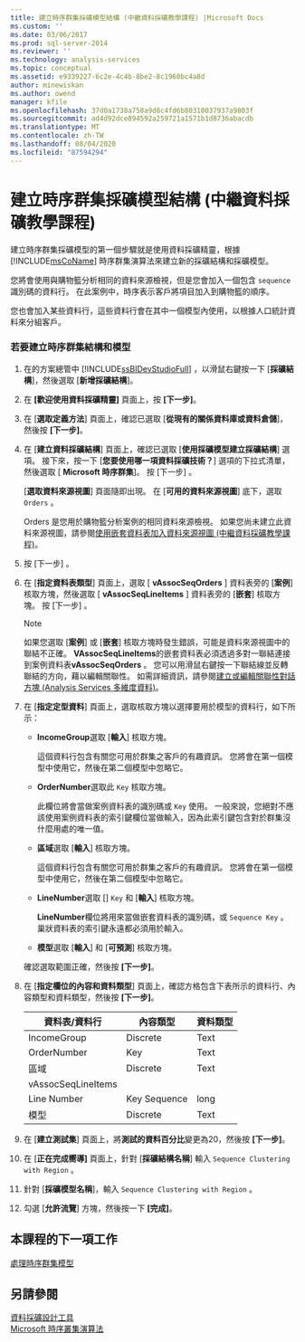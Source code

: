 ```yaml
---
title: 建立時序群集採礦模型結構 (中繼資料採礦教學課程) |Microsoft Docs
ms.custom: ''
ms.date: 03/06/2017
ms.prod: sql-server-2014
ms.reviewer: ''
ms.technology: analysis-services
ms.topic: conceptual
ms.assetid: e9339227-6c2e-4c4b-8be2-8c1960bc4a8d
author: minewiskan
ms.author: owend
manager: kfile
ms.openlocfilehash: 37d0a1738a758a9d8c4fd6b80310037937a9803f
ms.sourcegitcommit: ad4d92dce894592a259721a1571b1d8736abacdb
ms.translationtype: MT
ms.contentlocale: zh-TW
ms.lasthandoff: 08/04/2020
ms.locfileid: "87594294"
---
```

# <a name="creating-a-sequence-clustering-mining-model-structure-intermediate-data-mining-tutorial"></a>建立時序群集採礦模型結構 (中繼資料採礦教學課程)
  建立時序群集採礦模型的第一個步驟就是使用資料採礦精靈，根據 [!INCLUDE[msCoName](../includes/msconame-md.md)] 時序群集演算法來建立新的採礦結構和採礦模型。  
  
 您將會使用與購物籃分析相同的資料來源檢視，但是您會加入一個包含 `sequence` 識別碼的資料行。 在此案例中，時序表示客戶將項目加入到購物籃的順序。  
  
 您也會加入某些資料行，這些資料行會在其中一個模型內使用，以根據人口統計資料來分組客戶。  
  
### <a name="to-create-a-sequence-clustering-structure-and-model"></a>若要建立時序群集結構和模型  
  
1.  在的方案總管中 [!INCLUDE[ssBIDevStudioFull](../includes/ssbidevstudiofull-md.md)] ，以滑鼠右鍵按一下 [**採礦結構**]，然後選取 [**新增採礦結構**]。  
  
2.  在 **[歡迎使用資料採礦精靈]** 頁面上，按 **[下一步]**。  
  
3.  在 [**選取定義方法**] 頁面上，確認已選取 [**從現有的關係資料庫或資料倉儲**]，然後按 **[下一步]**。  
  
4.  在 [**建立資料採礦結構**] 頁面上，確認已選取 [**使用採礦模型建立採礦結構**] 選項。 接下來，按一下 [**您要使用哪一項資料採礦技術？**] 選項的下拉式清單，然後選取 [ **Microsoft 時序群集**]。 按 [下一步] 。  
  
     [**選取資料來源視圖**] 頁面隨即出現。 在 [**可用的資料來源視圖**] 底下，選取 `Orders` 。  
  
     Orders 是您用於購物籃分析案例的相同資料來源檢視。 如果您尚未建立此資料來源視圖，請參閱[使用嵌套資料表加入資料來源視圖 &#40;中繼資料採礦教學課程&#41;](../../2014/tutorials/adding-a-data-source-view-with-nested-tables-intermediate-data-mining-tutorial.md)。  
  
5.  按 [下一步] 。  
  
6.  在 [**指定資料表類型**] 頁面上，選取 [ **vAssocSeqOrders** ] 資料表旁的 [**案例**] 核取方塊，然後選取 [ **vAssocSeqLineItems** ] 資料表旁的 [**嵌套**] 核取方塊。 按 [下一步] 。  
  
    > [!NOTE]  
    >  如果您選取 [**案例**] 或 [**嵌套**] 核取方塊時發生錯誤，可能是資料來源視圖中的聯結不正確。 **VAssocSeqLineItems**的嵌套資料表必須透過多對一聯結連接到案例資料表**vAssocSeqOrders** 。 您可以用滑鼠右鍵按一下聯結線並反轉聯結的方向，藉以編輯關聯性。 如需詳細資訊，請參閱[建立或編輯關聯性對話方塊 &#40;Analysis Services 多維度資料&#41;](../../2014/analysis-services/create-or-edit-relationship-dialog-box-analysis-services-multidimensional-data.md)。  
  
7.  在 [**指定定型資料**] 頁面上，選取核取方塊以選擇要用於模型的資料行，如下所示：  
  
    -   **IncomeGroup**選取 [**輸入**] 核取方塊。  
  
         這個資料行包含有關您可用於群集之客戶的有趣資訊。 您將會在第一個模型中使用它，然後在第二個模型中忽略它。  
  
    -   **OrderNumber**選取此 `Key` 核取方塊。  
  
         此欄位將會當做案例資料表的識別碼或 `Key` 使用。 一般來說，您絕對不應該使用案例資料表的索引鍵欄位當做輸入，因為此索引鍵包含對於群集沒什麼用處的唯一值。  
  
    -   **區域**選取 [**輸入**] 核取方塊。  
  
         這個資料行包含有關您可用於群集之客戶的有趣資訊。 您將會在第一個模型中使用它，然後在第二個模型中忽略它。  
  
    -   **LineNumber**選取 [] `Key` 和 [**輸入**] 核取方塊。  
  
         **LineNumber**欄位將用來當做嵌套資料表的識別碼，或 `Sequence Key` 。 巢狀資料表的索引鍵永遠都必須用於輸入。  
  
    -   **模型**選取 [**輸入**] 和 [**可預測**] 核取方塊。  
  
     確認選取範圍正確，然後按 **[下一步]**。  
  
8.  在 [**指定欄位的內容和資料類型**] 頁面上，確認方格包含下表所示的資料行、內容類型和資料類型，然後按 **[下一步]**。  
  
    |資料表/資料行|內容類型|資料類型|  
    |---------------------|------------------|---------------|  
    |IncomeGroup|Discrete|Text|  
    |OrderNumber|Key|Text|  
    |區域|Discrete|Text|  
    |vAssocSeqLineItems|||  
    |Line Number|Key Sequence|long|  
    |模型|Discrete|Text|  
  
9. 在 [**建立測試集**] 頁面上，將**測試的資料百分比**變更為20，然後按 **[下一步]**。  
  
10. 在 [**正在完成嚮導]** 頁面上，針對 [**採礦結構名稱**] 輸入 `Sequence Clustering with Region` 。  
  
11. 針對 [**採礦模型名稱**]，輸入 `Sequence Clustering with Region` 。  
  
12. 勾選 [**允許流覽**] 方塊，然後按一下 **[完成]**。  
  
## <a name="next-task-in-lesson"></a>本課程的下一項工作  
 [處理時序群集模型](../../2014/tutorials/processing-the-sequence-clustering-model.md)  
  
## <a name="see-also"></a>另請參閱  
 [資料採礦設計工具](../../2014/analysis-services/data-mining/data-mining-designer.md)   
 [Microsoft 時序叢集演算法](../../2014/analysis-services/data-mining/microsoft-sequence-clustering-algorithm.md)  
  
  
